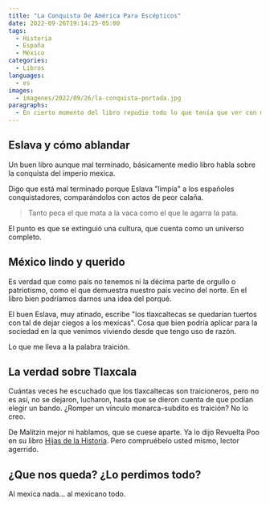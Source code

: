 ```yaml
---
title: "La Conquista De América Para Escépticos"
date: 2022-09-26T19:14:25-05:00
tags:
  - Historia
  - España
  - México
categories:
  - Libros
languages:
  - es
images:
  - imagenes/2022/09/26/la-conquista-portada.jpg
paragraphs:
  - En cierto momento del libro repudie todo lo que tenía que ver con mi origen español. Con el tiempo uno se ablanda...
---
```


## Eslava y cómo ablandar

Un buen libro aunque mal terminado, básicamente medio libro habla sobre la conquista del imperio mexica.

Digo que está mal terminado porque Eslava "limpia" a los españoles conquistadores, comparándolos con actos de peor calaña.

> Tanto peca el que mata a la vaca como el que le agarra la pata.

El punto es que se extinguió una cultura, que cuenta como un universo completo.

## México lindo y querido

Es verdad que como país no tenemos ni la décima parte de orgullo o patriotismo, como el que demuestra nuestro país vecino del norte. En el libro bien podríamos darnos una idea del porqué.

El buen Eslava, muy atinado, escribe "los tlaxcaltecas se quedarían tuertos con tal de dejar ciegos a los mexicas". Cosa que bien podría aplicar para la sociedad en la que venimos viviendo desde que tengo uso de razón.

Lo que me lleva a la palabra traición.

## La verdad sobre Tlaxcala

Cuántas veces he escuchado que los tlaxcaltecas son traicioneros, pero no es así, no se dejaron, lucharon, hasta que se dieron cuenta de que podían elegir un bando. ¿Romper un vínculo monarca-subdito es traición? No lo creo.

De Malitzin mejor ni hablamos, que se cuese aparte. Ya lo dijo Revuelta Poo en su libro [Hijas de la Historia](/posts/2022/02/03/hijas-de-la-historia). Pero compruébelo usted mismo, lector agerrido.

## ¿Que nos queda? ¿Lo perdimos todo?

Al mexica nada... al mexicano todo.
